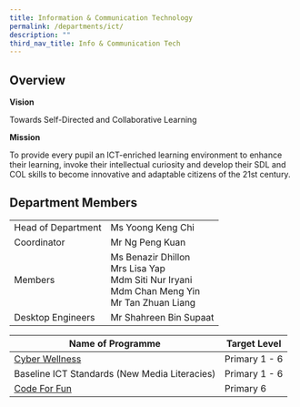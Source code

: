 ```yaml
---
title: Information & Communication Technology
permalink: /departments/ict/
description: ""
third_nav_title: Info & Communication Tech
---
```

Overview
--------

**Vision**

Towards Self-Directed and Collaborative Learning

  

**Mission**

To provide every pupil an ICT-enriched learning environment to enhance their learning, invoke their intellectual curiosity and develop their SDL and COL skills to become innovative and adaptable citizens of the 21st century.

Department Members
------------------

|||
| -------- | -------- | 
| Head of Department     | 	Ms Yoong Keng Chi   | 
| Coordinator | Mr Ng Peng Kuan|
|Members  | Ms Benazir Dhillon<br>Mrs Lisa Yap<br>Mdm Siti Nur Iryani<br>Mdm Chan Meng Yin<br>Mr Tan Zhuan Liang |
|Desktop Engineers|Mr Shahreen Bin Supaat|


| Name of Programme | Target Level | 
| -------- | -------- |
| [Cyber Wellness](/departments/info-and-communication-tech/cyber)   | Primary 1 - 6    | 
|Baseline ICT Standards (New Media Literacies)  |Primary 1 - 6   |
| [Code For Fun](/departments/info-and-communication-tech/cff) |Primary 6  |